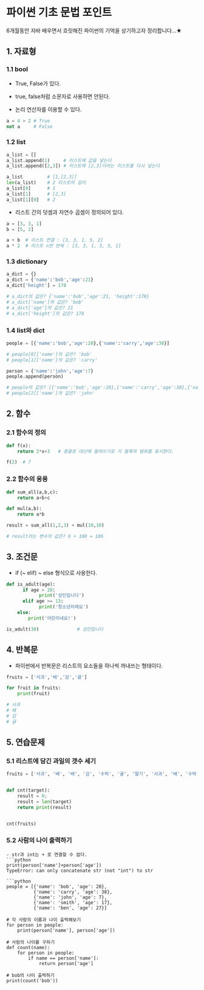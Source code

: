 # 파이썬 기초 문법 포인트

6개월동안 자바 배우면서 흐릿해진 파이썬의 기억을 상기하고자 정리합니다...★

## 1. 자료형

### 1.1 bool

- True, False가 있다. 

- true, false처럼 소문자로 사용하면 안된다. 

- 논리 연산자를 이용할 수 있다. 

```python
a = 4 > 2 # True
not a     # False
```

### 1.2 list

```python
a_list = []
a_list.append(1)     # 리스트에 값을 넣는다
a_list.append([2,3]) # 리스트에 [2,3]이라는 리스트를 다시 넣는다

a_list         # [1,[2,3]]
len(a_list)    # 2 리스트의 길이
a_list[0]      # 1
a_list[1]      # [2,3]
a_list[1][0]   # 2
```

- 리스트 간의 덧셈과 자연수 곱셈이 정의되어 있다. 

```python
a = [3, 3, 1]
b = [5, 2]

a + b  # 리스트 연결 : [3, 3, 1, 5, 2]
a * 2  # 리스트 n번 반복 : [3, 3, 1, 3, 3, 1]
```

### 1.3 dictionary

```python
a_dict = {}
a_dict = {'name':'bob','age':21}
a_dict['height'] = 178

# a_dict의 값은? {'name':'bob','age':21, 'height':178}
# a_dict['name']의 값은? 'bob'
# a_dict['age']의 값은? 21
# a_dict['height']의 값은? 178
```

### 1.4 list와 dict 

```python
people = [{'name':'bob','age':20},{'name':'carry','age':38}]

# people[0]['name']의 값은? 'bob'
# people[1]['name']의 값은? 'carry'

person = {'name':'john','age':7}
people.append(person)

# people의 값은? [{'name':'bob','age':20},{'name':'carry','age':38},{'name':'john','age':7}]
# people[2]['name']의 값은? 'john'
```

## 2. 함수

### 2.1 함수의 정의

```python
def f(x):
    return 2*x+3   # 중괄호 대신에 들여쓰기로 각 블록의 범위를 표시한다.

f(2)  # 7
```

### 2.2 함수의 응용

```python
def sum_all(a,b,c):
    return a+b+c

def mul(a,b):
    return a*b

result = sum_all(1,2,3) + mul(10,10)

# result라는 변수의 값은? 6 + 100 = 106
```

## 3. 조건문

- if (~ elif) ~ else 형식으로 사용한다. 

```python
def is_adult(age):
	  if age > 20:
		    print('성인입니다') 
	  elif age >= 13:
		    print('청소년이에요')  
    else:
        print('어린이네요!')

is_adult(30)              # 성인입니다
```

## 4. 반복문

- 파이썬에서 반복문은 리스트의 요소들을 하나씩 꺼내쓰는 형태이다. 

```python
fruits = ['사과','배','감','귤']

for fruit in fruits:
    print(fruit)

# 사과
# 배
# 감
# 귤
```

## 5. 연습문제

### 5.1 리스트에 담긴 과일의 갯수 세기

```python
fruits = ['사과', '배', '배', '감', '수박', '귤', '딸기', '사과', '배', '수박']


def cnt(target):
    result = 0;
    result = len(target)
    return print(result)


cnt(fruits)
```

### 5.2 사람의 나이 출력하기

```warning
- str과 int는 + 로 연결할 수 없다.
```python
print(person['name']+person['age'])
TypeError: can only concatenate str (not "int") to str

```python
people = [{'name': 'bob', 'age': 20},
          {'name': 'carry', 'age': 38},
          {'name': 'john', 'age': 7},
          {'name': 'smith', 'age': 17},
          {'name': 'ben', 'age': 27}]

# 각 사람의 이름과 나이 출력해보기
for person in people:
    print(person['name'], person['age'])

# 사람의 나이를 구하기
def count(name):
    for person in people:
        if name == person['name']:
            return person['age']

# bob의 나이 출력하기        
print(count('bob'))
```

```
